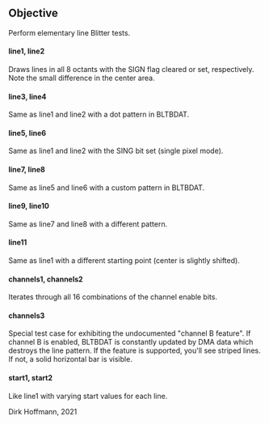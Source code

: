 ## Objective

Perform elementary line Blitter tests.

#### line1, line2

Draws lines in all 8 octants with the SIGN flag cleared or set, respectively. Note the small difference in the center area.

#### line3, line4

Same as line1 and line2 with a dot pattern in BLTBDAT.

#### line5, line6

Same as line1 and line2 with the SING bit set (single pixel mode).

#### line7, line8

Same as line5 and line6 with a custom pattern in BLTBDAT.

#### line9, line10

Same as line7 and line8 with a different pattern.

#### line11

Same as line1 with a different starting point (center is slightly shifted).

#### channels1, channels2

Iterates through all 16 combinations of the channel enable bits.

#### channels3

Special test case for exhibiting the undocumented "channel B feature". If channel B is enabled, BLTBDAT is constantly updated by DMA data which destroys the line pattern. If the feature is supported, you'll see striped lines. If not, a solid horizontal bar is visible. 

#### start1, start2

Like line1 with varying start values for each line.


Dirk Hoffmann, 2021
